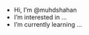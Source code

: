 -  Hi, I’m @muhdshahan
-  I’m interested in ...
-  I’m currently learning ...

<!---
muhdshahan/muhdshahan is a ✨ special ✨ repository because its `README.md` (this file) appears on your GitHub profile.
You can click the Preview link to take a look at your changes.
--->
